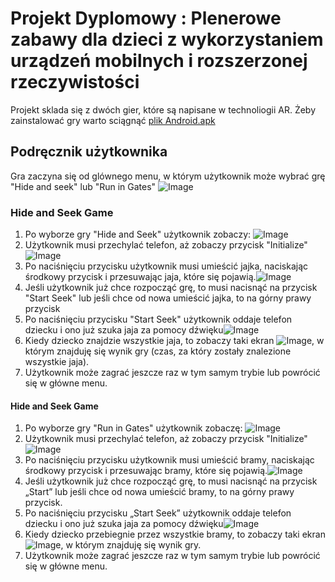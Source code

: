 # Projekt Dyplomowy : Plenerowe zabawy dla dzieci z wykorzystaniem urządzeń mobilnych i rozszerzonej rzeczywistości 
Projekt sklada się z dwóch gier, które są napisane w technoliogii AR.
Żeby zainstalować gry warto sciągnąć [plik Android.apk](https://github.com/YuriiPurdenko/diploma-project/raw/master/Builds/Android.apk)
## Podręcznik użytkownika
Gra zaczyna się od glównego menu, w którym użytkownik może wybrać grę "Hide and seek" lub "Run in Gates"
![Image](src)

### Hide and Seek Game 

1. Po wyborze gry "Hide and Seek" użytkownik zobaczy:   ![Image](src)
2. Użytkownik musi przechylać telefon, aż zobaczy przycisk "Initialize" ![Image](src)
3. Po naciśnięciu przycisku użytkownik musi umieścić jajka, naciskając środkowy przycisk i przesuwając jaja, które się pojawią.![Image](src)
4. Jeśli użytkownik już chce rozpocząć grę, to musi nacisnąć na przycisk "Start Seek" lub jeśli chce od nowa umieścić jajka, to na górny prawy przycisk
5. Po naciśnięciu przycisku "Start Seek" użytkownik oddaje telefon dziecku i ono już szuka jaja za pomocy dźwięku![Image](src)
6. Kiedy dziecko znajdzie wszystkie jaja, to zobaczy taki ekran ![Image](src), w którym znajduję się wynik gry (czas, za który zostały znalezione wszystkie jaja).
7. Użytkownik może zagrać jeszcze raz w tym samym trybie lub powrócić się w główne menu.

#### Hide and Seek Game 

1. Po wyborze gry "Run in Gates" użytkownik zobaczę:   ![Image](src)
2. Użytkownik musi przechylać telefon, aż zobaczy przycisk "Initialize" ![Image](src)
3. Po naciśnięciu przycisku użytkownik musi umieścić bramy, naciskając środkowy przycisk i przesuwając bramy, które się pojawią.![Image](src)
4. Jeśli użytkownik już chce rozpocząć grę, to musi nacisnąć na przycisk „Start” lub jeśli chce od nowa umieścić bramy, to na górny prawy przycisk.
5. Po naciśnięciu przycisku „Start Seek” użytkownik oddaje telefon dziecku i ono już szuka jaja za pomocy dźwięku![Image](src)
6. Kiedy dziecko przebiegnie przez wszystkie bramy, to zobaczy taki ekran ![Image](src), w którym znajduję się wynik gry.
7. Użytkownik może zagrać jeszcze raz w tym samym trybie lub powrócić się w główne menu.

